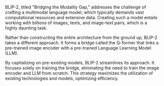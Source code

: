 BLIP-2, titled "Bridging the Modality Gap," addresses the challenge of crafting a multimodal language model, which typically demands vast computational resources and extensive data. Creating such a model entails working with billions of images, texts, and image-text pairs, which is a highly daunting task.

Rather than constructing the entire architecture from the ground up, BLIP-2 takes a different approach. It forms a bridge called the Q-former that links a pre-trained image encoder with a pre-trained Language Learning Model (LLM).

By capitalizing on pre-existing models, BLIP-2 streamlines its approach. It focuses solely on training the bridge, eliminating the need to train the image encoder and LLM from scratch. This strategy maximizes the utilization of existing technologies and models, optimizing efficiency.
